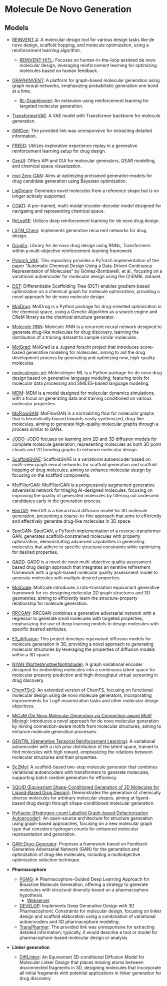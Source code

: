 # Molecule De Novo Generation

## Models

- [REINVENT 4](https://github.com/MolecularAI/REINVENT4): A molecular design tool for various design tasks like de novo design, scaffold hopping, and molecule optimization, using a reinforcement learning algorithm.
  - [REINVENT-HITL](https://github.com/MolecularAI/reinvent-hitl): Focuses on human-in-the-loop assisted de novo molecular design, leveraging reinforcement learning for optimizing molecules based on human feedback.
- [GRAPHINVENT](https://github.com/MolecularAI/GraphINVENT): A platform for graph-based molecular generation using graph neural networks, emphasizing probabilistic generation one bond at a time.
  - [RL-GraphInvent](https://github.com/olsson-group/RL-GraphINVENT): An extension using reinforcement learning for targeted molecular generation.
- [TransformerVAE](https://github.com/mizuno-group/TransformerVAE): A VAE model with Transformer backbone for molecule generation.
- [SiMGen](https://zndraw.icp.uni-stuttgart.de/): The provided link was unresponsive for extracting detailed information.
- [FREED](https://github.com/AITRICS/FREED): Utilizes explorative experience replay in a generative reinforcement learning setup for drug design.
- [GenUI](https://github.com/martin-sicho/genui): Offers API and GUI for molecular generators, QSAR modelling, and chemical space visualization.
- [mol-Zero-GAN](https://github.com/cucpbioinfo/Mol-Zero-GAN): Aims at optimizing pretrained generative models for drug candidate generation using Bayesian optimization.
- [LigDream](https://github.com/playmolecule/ligdream/tree/master): Generates novel molecules from a reference shape but is no longer actively supported.
- [COATI](https://github.com/terraytherapeutics/COATI/tree/main): A pre-trained, multi-modal encoder-decoder model designed for navigating and representing chemical space.
- [ReLeaSE](https://github.com/isayev/ReLeaSE): Utilizes deep reinforcement learning for de novo drug design.
- [LSTM_Chem](https://github.com/topazape/LSTM_Chem): Implements generative recurrent networks for drug design.
- [DrugEx](https://github.com/CDDLeiden/DrugEx): Library for de novo drug design using RNNs, Transformers within a multi-objective reinforcement learning framework
- [Pytorch_VAE](https://github.com/Ishan-Kumar2/Molecular_VAE_Pytorch): This repository provides a PyTorch implementation of the paper "Automatic Chemical Design Using a Data-Driven Continuous Representation of Molecules" by Gómez-Bombarelli, et al., focusing on a variational autoencoder for molecular design using the ChEMBL dataset.
- [DST](https://github.com/futianfan/DST): Differentiable Scaffolding Tree (DST) enables gradient-based optimization on a chemical graph for molecule optimization, providing a novel approach for de novo molecule design.
- [MolDrug](https://github.com/ale94mleon/MolDrug): MolDrug is a Python package for drug-oriented optimization in the chemical space, using a Genetic Algorithm as a search engine and CReM library as the chemical structure generator.
- [Molecule-RNN](https://github.com/shiwentao00/Molecule-RNN): Molecule-RNN is a recurrent neural network designed to generate drug-like molecules for drug discovery, learning the distribution of a training dataset to sample similar molecules.
- [MolGrad](https://github.com/pwolle/MolGrad): MolGrad is a Jugend forscht project that introduces score-based generative modeling for molecules, aiming to aid the drug development process by generating and optimizing new, high-quality molecules.
- [moleculegen-ml](https://github.com/sanjaradylov/moleculegen-ml): Moleculegen-ML is a Python package for de novo drug design based on generative language modeling, featuring tools for molecular data processing and SMILES-based language modeling.
- [MDM](https://github.com/tencent-ailab/MDM): MDM is a model designed for molecular dynamics simulations, with a focus on generating data and training conditioned on various molecular properties.
- [MoFlowGAN](https://github.com/thisisntnathan/MoFlowGAN): MoFlowGAN is a normalizing flow for molecular graphs that is heuristically biased towards easily synthesized, drug-like molecules, aiming to generate high-quality molecular graphs through a process similar to GANs.
- [JODO](https://github.com/graph-0/jodo): JODO focuses on learning joint 2D and 3D diffusion models for complete molecule generation, representing molecules as both 3D point clouds and 2D bonding graphs to enhance molecular design.
- [ScaffoldGVAE](https://github.com/ecust-hc/ScaffoldGVAE): ScaffoldGVAE is a variational autoencoder based on multi-view graph neural networks for scaffold generation and scaffold hopping of drug molecules, aiming to enhance molecular design by focusing on the scaffold components.
- [MolFilterGAN](https://github.com/MolFilterGAN/MolFilterGAN): MolFilterGAN is a progressively augmented generative adversarial network for triaging AI-designed molecules, focusing on improving the quality of generated molecules by filtering out undesired candidates early in the generation process.
- [HierDiff](https://github.com/qiangbo1222/HierDiff): HierDiff is a hierarchical diffusion model for 3D molecule generation, presenting a coarse-to-fine approach that aims to efficiently and effectively generate drug-like molecules in 3D space.
- [SpotGAN](https://github.com/naruto7283/SpotGAN): SpotGAN, a PyTorch implementation of a reverse-transformer GAN, generates scaffold-constrained molecules with property optimization, demonstrating advanced capabilities in generating molecules that adhere to specific structural constraints while optimizing for desired properties.
- [QADD](https://github.com/yifang000/QADD): QADD is a novel de novo multi-objective quality assessment-based drug design approach that integrates an iterative refinement framework with a graph-based molecular quality assessment model to generate molecules with multiple desired properties.
- [MolCode](https://github.com/zaixizhang/MolCode): MolCode introduces a roto-translation equivariant generative framework for co-designing molecular 2D graph structures and 3D geometries, aiming to efficiently learn the structure-property relationship for molecule generation.
- [RRCGAN](https://github.com/linresearchgroup/RRCGAN_Molecules): RRCGAN combines a generative adversarial network with a regressor to generate small molecules with targeted properties, emphasizing the use of deep learning models to design molecules with specific desired attributes.
- [E3_diffusion](https://github.com/ehoogeboom/e3_diffusion_for_molecules): This project develops equivariant diffusion models for molecule generation in 3D, providing a novel approach to generating molecular structures by leveraging the properties of diffusion models within a 3D space.
- [NYAN (NotYetAnotherNightshade)](https://github.com/Chokyotager/NotYetAnotherNightshade): A graph variational encoder designed for embedding molecules into a continuous latent space for molecular property prediction and high-throughput virtual screening in drug discovery.
- [ChemTSv2](https://github.com/molecule-generator-collection/ChemTSv2): An extended version of ChemTS, focusing on functional molecular design using de novo molecule generators, incorporating improvements for LogP maximization tasks and other molecular design objectives.
- [MiCaM (De Novo Molecular Generation via Connection-aware Motif Mining)](https://github.com/miralab-ustc/ai4sci-micam): Introduces a novel approach for de novo molecular generation by mining connection-aware motifs from molecular structures, aiming to enhance molecule generation processes.
- [GENTRL (Generative Tensorial Reinforcement Learning)](https://github.com/insilicomedicine/GENTRL): A variational autoencoder with a rich prior distribution of the latent space, trained to find molecules with high reward, emphasizing the relations between molecular structures and their properties.
- [Sc2Mol](https://github.com/zhiruiliao/Sc2Mol): A scaffold-based two-step molecule generator that combines variational autoencoders with transformers to generate molecules, supporting batch random generation for efficiency.
- [SQUID (Equivariant Shape-Conditioned Generation of 3D Molecules for Ligand-Based Drug Design)](https://github.com/keiradams/squid): Demonstrates the generation of chemically diverse molecules for arbitrary molecular shapes, aiming at ligand-based drug design through shape-conditioned molecular generation.
- [HyFactor (Hydrogen-count Labelled Graph-based Defactorization Autoencoder)](https://github.com/Laboratoire-de-Chemoinformatique/HyFactor): An open-source architecture for structure generation using graph-based approaches, focusing on a new molecular graph type that considers hydrogen counts for enhanced molecular representation and generation.
- [GAN-Drug-Generator](https://github.com/larngroup/GAN-Drug-Generator): Proposes a framework based on Feedback Generative Adversarial Network (GAN) for the generation and optimization of drug-like molecules, including a multiobjective optimization selection technique.

- **Pharmacophore**
  - [PGMG](https://github.com/CSUBioGroup/PGMG): A Pharmacophore-Guided Deep Learning Approach for Bioactive Molecule Generation, offering a strategy to generate molecules with structural diversity based on a pharmacophore hypothesis.
    - [Webserver](https://www.csuligroup.com/PGMG/)
  - [DEVELOP](https://github.com/oxpig/DEVELOP): Implements Deep Generative Design with 3D Pharmacophoric Constraints for molecular design, focusing on linker design and scaffold elaboration using a combination of variational autoencoders and 3D pharmacophore modeling.
  - [TransPharmer](https://www.semanticscholar.org/reader/fac3d72a3e73f65e1c950104e010edd136cb4201): The provided link was unresponsive for extracting detailed information; typically, it would describe a tool or model for pharmacophore-based molecular design or analysis.

- **Linker generation**
  - [DiffLinker](https://github.com/igashov/DiffLinker): An Equivariant 3D-conditional Diffusion Model for Molecular Linker Design that places missing atoms between disconnected fragments in 3D, designing molecules that incorporate all initial fragments with potential applications in linker generation for drug discovery.

